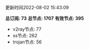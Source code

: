 更新时间2022-08-02 15:43:09

**总订阅: 73**
**总节点: 1707**
**有效节点: 395**
- v2ray节点: 77
- ss节点: 262
- trojan节点: 56
